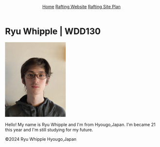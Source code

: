<!DOCTYPE html>
<html lang="en-US">
    <head>
      <meta charset="utf-8">
      <meta name="viewport" content="width=device-width,initial-scale=1.0"><title>Ryu Whipple | WDD130</title>
    </head>
    <body>
      <header>
        <nav>
          <a href="#">Home</a>
          <a href="wwr/">Rafting Website</a>
          <a href="wwr/site-plan-rafting.html">Rafting Site Plan</a>
        </nav>
      </header>
      <main>
        <h1>Ryu Whipple | WDD130</h1>
        <img src="images/image01.JPG" alt="I'm Ryu Whiiple" width="200">
        <p>Hello! My name is Ryu Whipple and I'm from Hyougo,Japan. I'm became 21 this year and I'm still studying for my future. </p>
      </main>
      <footer>
    <p>©2024 Ryu Whipple  Hyougo,Japan </p>
      </footer>
    </body>
  </html>
